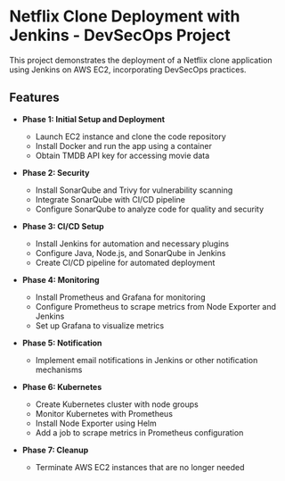 # Netflix Clone Deployment with Jenkins - DevSecOps Project

This project demonstrates the deployment of a Netflix clone application using Jenkins on AWS EC2, incorporating DevSecOps practices.

## Features

- **Phase 1: Initial Setup and Deployment**
  - Launch EC2 instance and clone the code repository
  - Install Docker and run the app using a container
  - Obtain TMDB API key for accessing movie data

- **Phase 2: Security**
  - Install SonarQube and Trivy for vulnerability scanning
  - Integrate SonarQube with CI/CD pipeline
  - Configure SonarQube to analyze code for quality and security

- **Phase 3: CI/CD Setup**
  - Install Jenkins for automation and necessary plugins
  - Configure Java, Node.js, and SonarQube in Jenkins
  - Create CI/CD pipeline for automated deployment

- **Phase 4: Monitoring**
  - Install Prometheus and Grafana for monitoring
  - Configure Prometheus to scrape metrics from Node Exporter and Jenkins
  - Set up Grafana to visualize metrics

- **Phase 5: Notification**
  - Implement email notifications in Jenkins or other notification mechanisms

- **Phase 6: Kubernetes**
  - Create Kubernetes cluster with node groups
  - Monitor Kubernetes with Prometheus
  - Install Node Exporter using Helm
  - Add a job to scrape metrics in Prometheus configuration

- **Phase 7: Cleanup**
  - Terminate AWS EC2 instances that are no longer needed
